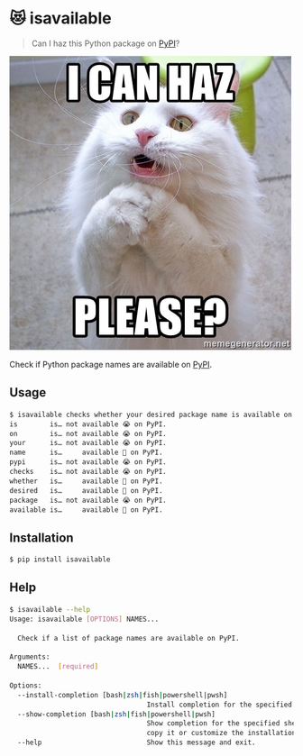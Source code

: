 # 😻 isavailable

> Can I haz this Python package on [PyPI][pypi]?

![Can I haz this Python package on PyPI?](i-can-haz-please.jpg)

Check if Python package names are available on [PyPI][pypi].

[pypi]: https://pypi.org/

## Usage

```bash
$ isavailable checks whether your desired package name is available on pypi
is        is… not available 😭 on PyPI.
on        is… not available 😭 on PyPI.
your      is… not available 😭 on PyPI.
name      is…     available 🎉 on PyPI.
pypi      is… not available 😭 on PyPI.
checks    is… not available 😭 on PyPI.
whether   is…     available 🎉 on PyPI.
desired   is…     available 🎉 on PyPI.
package   is… not available 😭 on PyPI.
available is…     available 🎉 on PyPI.
```

## Installation

```bash
$ pip install isavailable
```

## Help

```bash
$ isavailable --help
Usage: isavailable [OPTIONS] NAMES...

  Check if a list of package names are available on PyPI.

Arguments:
  NAMES...  [required]

Options:
  --install-completion [bash|zsh|fish|powershell|pwsh]
                                  Install completion for the specified shell.
  --show-completion [bash|zsh|fish|powershell|pwsh]
                                  Show completion for the specified shell, to
                                  copy it or customize the installation.
  --help                          Show this message and exit.
```

